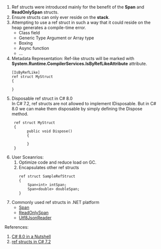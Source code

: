 1. Ref structs were introduced mainly for the benefit of the **Span<T>** and **ReadOnlySpan<T>** structs. 
2. Ensure structs can only ever reside on the **stack**.
3. Attempting to use a ref struct in such a way that it could reside on the heap generates a compile-time error.
    - Class field
    - Generic Type Argument or Array type
    - Boxing
    - Async function
    - ...
 4. Metadata Representation: Ref-like structs will be marked with **System.Runtime.CompilerServices.IsByRefLikeAttribute** attribute.
     ```
     [IsByRefLike]
     ref struct MyStruct 
     {

     } 
     ```
 5. Disposable ref struct in C# 8.0  
    In C# 7.2, ref structs are not allowed to implement IDisposable. 
    But in C# 8.0 we can make them disposable by simply defining the Dispose method.
    ```
     ref struct MyStruct 
     {
           public void Dispose()  
           {  

           }  
     } 
    ```
 6. User Sceanrios:
    1. Optimize code and reduce load on GC.
    2. Encapsulates other ref structs
        ```
        ref struct SampleRefStruct
        {
            Span<int> intSpan;
            Span<double> doubleSpan;
        }
        ```
 7. Commonly used ref structs in .NET platform
    - [Span<T>](https://github.com/dotnet/runtime/blob/main/src/libraries/System.Private.CoreLib/src/System/Span.cs)
    - [ReadOnlySpan<T>](https://github.com/dotnet/runtime/blob/main/src/libraries/System.Private.CoreLib/src/System/ReadOnlySpan.cs)
    - [Utf8JsonReader](https://github.com/dotnet/runtime/blob/main/src/libraries/System.Text.Json/src/System/Text/Json/Reader/Utf8JsonReader.cs)
    
  References:
  1. [C# 8.0 in a Nutshell](https://learning.oreilly.com/library/view/c-8-0-in/9781492051121/ch03.html#ref_structs)
  2. [ref structs in C# 7.2](https://kalapos.net/Blog/ShowPost/DotNetConceptOfTheWeek16-RefStruct)
    
